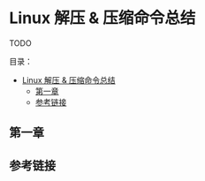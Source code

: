 # Linux 解压 & 压缩命令总结

TODO

目录：

- [Linux 解压 & 压缩命令总结](#linux-解压--压缩命令总结)
  - [第一章](#第一章)
  - [参考链接](#参考链接)

## 第一章

## 参考链接
